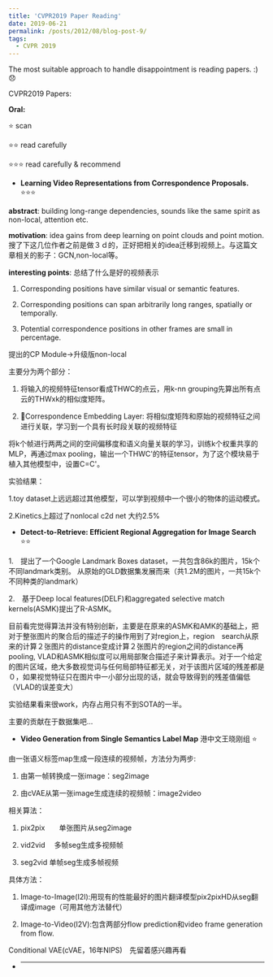 ```yaml
---
title: 'CVPR2019 Paper Reading'
date: 2019-06-21
permalink: /posts/2012/08/blog-post-9/
tags:
  - CVPR 2019
---
```


The most suitable approach to handle disappointment is reading papers. :):disappointed:

CVPR2019 Papers:

**Oral:**

:star:  scan

:star::star:  read carefully 

:star::star::star:   read carefully & recommend

+ **Learning Video Representations from Correspondence Proposals.** :star::star::star:

**abstract**: building long-range dependencies, sounds like the same spirit as non-local, attention etc.

**motivation**: idea gains from deep learning on point clouds and point motion.搜了下这几位作者之前是做３ｄ的，正好把相关的idea迁移到视频上。与这篇文章相关的影子：GCN,non-local等。

**interesting points**: 总结了什么是好的视频表示

1. Corresponding positions have similar visual or semantic features.

2. Corresponding positions can span arbitrarily long ranges, spatially or temporally.

3. Potential correspondence positions in other frames are small in percentage.

提出的CP Module->升级版non-local

主要分为两个部分：

1. 将输入的视频特征tensor看成THWC的点云，用k-nn grouping先算出所有点云的THWxk的相似度矩阵。

2. :ghost:Correspondence Embedding Layer: 将相似度矩阵和原始的视频特征之间进行关联，学习到一个具有长时段关联的视频特征

将k个帧进行两两之间的空间偏移度和语义向量关联的学习，训练k个权重共享的MLP，再通过max pooling，输出一个THWC'的特征tensor，为了这个模块易于植入其他模型中，设置C=C'。

实验结果：

1.toy dataset上远远超过其他模型，可以学到视频中一个很小的物体的运动模式。

2.Kinetics上超过了nonlocal c2d net 大约2.5%

+ **Detect-to-Retrieve: Efficient Regional Aggregation for Image Search** :star::star:

1.　提出了一个Google Landmark Boxes dataset，一共包含86k的图片，15k个不同landmark类别。 从原始的GLD数据集发展而来（共1.2M的图片，一共15k个不同种类的landmark）

2.　基于Deep local features(DELF)和aggregated selective match kernels(ASMK)提出了R-ASMK。

目前看完觉得算法并没有特别创新，主要是在原来的ASMK和AMK的基础上，把对于整张图片的聚合后的描述子的操作用到了对region上，region　search从原来的计算２张图片的distance变成计算２张图片的region之间的distance再pooling, VLAD和ASMK相似度可以用局部聚合描述子来计算表示。对于一个给定的图片区域，绝大多数视觉词与任何局部特征都无关，对于该图片区域的残差都是０，如果视觉特征只在图片中一小部分出现的话，就会导致得到的残差值偏低（VLAD的误差变大）

实验结果看来很work，内存占用只有不到SOTA的一半。

主要的贡献在于数据集吧...

+ **Video Generation from Single Semantics Label Map** 港中文王晓刚组 :star:

由一张语义标签map生成一段连续的视频帧，方法分为两步:

1. 由第一帧转换成一张image：seg2image

2. 由cVAE从第一张image生成连续的视频帧：image2video

相关算法：

1. pix2pix　　单张图片从seg2image

2. vid2vid  　多帧seg生成多视频帧

3. seg2vid    单帧seg生成多帧视频

具体方法：

1. Image-to-Image(I2I):用现有的性能最好的图片翻译模型pix2pixHD从seg翻译成image（可用其他方法替代）

2. Image-to-Video(I2V):包含两部分flow prediction和video frame generation from flow.

Conditional VAE(cVAE，16年NIPS)　先留着感兴趣再看

+ ****
